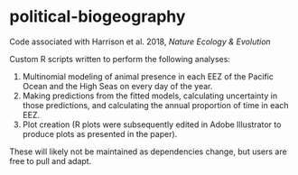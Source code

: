 # political-biogeography
Code associated with Harrison et al. 2018, <em>Nature Ecology &amp; Evolution</em>

Custom R scripts written to perform the following analyses:

1) Multinomial modeling of animal presence in each EEZ of the Pacific Ocean and the High Seas on every day of the year.
2) Making predictions from the fitted models, calculating uncertainty in those predictions, and calculating the annual proportion of time in each EEZ.
3) Plot creation (R plots were subsequently edited in Adobe Illustrator to produce plots as presented in the paper).

These will likely not be maintained as dependencies change, but users are free to pull and adapt. 
